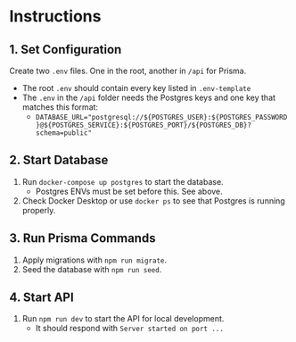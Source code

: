 # Instructions

## 1. Set Configuration

Create two `.env` files. One in the root, another in `/api` for Prisma.

- The root `.env` should contain every key listed in `.env-template`
- The `.env` in the `/api` folder needs the Postgres keys and one key that matches this format:
  - `DATABASE_URL="postgresql://${POSTGRES_USER}:${POSTGRES_PASSWORD}@${POSTGRES_SERVICE}:${POSTGRES_PORT}/${POSTGRES_DB}?schema=public"`

## 2. Start Database

1. Run `docker-compose up postgres` to start the database.
   - Postgres ENVs must be set before this. See above.
2. Check Docker Desktop or use `docker ps` to see that Postgres is running properly.

## 3. Run Prisma Commands

1. Apply migrations with `npm run migrate`.
2. Seed the database with `npm run seed`.

## 4. Start API

1. Run `npm run dev` to start the API for local development.
   - It should respond with `Server started on port ...`
